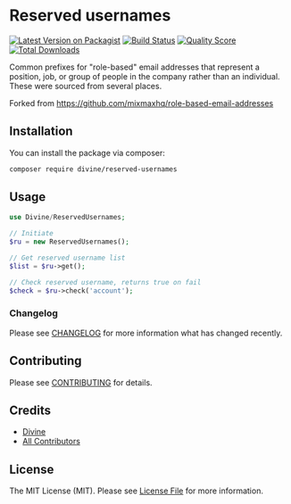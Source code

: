 # Reserved usernames

[![Latest Version on Packagist](https://img.shields.io/packagist/v/divine/reserved-usernames.svg?style=flat-square)](https://packagist.org/packages/divine/reserved-usernames)
[![Build Status](https://img.shields.io/travis/divine/reserved-usernames/master.svg?style=flat-square)](https://travis-ci.org/divine/reserved-usernames)
[![Quality Score](https://img.shields.io/scrutinizer/g/divine/reserved-usernames.svg?style=flat-square)](https://scrutinizer-ci.com/g/divine/reserved-usernames)
[![Total Downloads](https://img.shields.io/packagist/dt/divine/reserved-usernames.svg?style=flat-square)](https://packagist.org/packages/divine/reserved-usernames)

Common prefixes for "role-based" email addresses that represent a position, job, or group of people in the company rather than an individual. These were sourced from several places.

Forked from https://github.com/mixmaxhq/role-based-email-addresses

## Installation

You can install the package via composer:

```bash
composer require divine/reserved-usernames
```

## Usage

``` php
use Divine/ReservedUsernames;

// Initiate
$ru = new ReservedUsernames();

// Get reserved username list
$list = $ru->get();

// Check reserved username, returns true on fail
$check = $ru->check('account');

```

### Changelog

Please see [CHANGELOG](CHANGELOG.md) for more information what has changed recently.

## Contributing

Please see [CONTRIBUTING](CONTRIBUTING.md) for details.

## Credits

- [Divine](https://github.com/divine)
- [All Contributors](../../contributors)

## License

The MIT License (MIT). Please see [License File](LICENSE.md) for more information.
